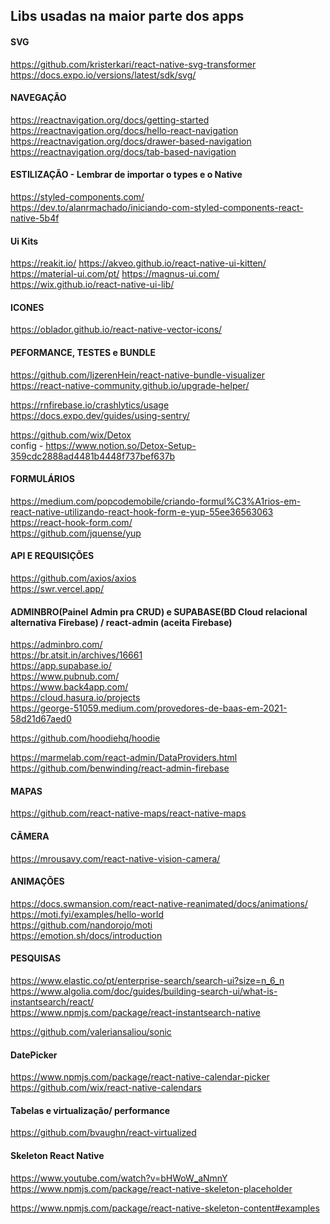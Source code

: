 ## Libs usadas na maior parte dos apps

#### SVG

https://github.com/kristerkari/react-native-svg-transformer  <br />
https://docs.expo.io/versions/latest/sdk/svg/

#### NAVEGAÇÃO

https://reactnavigation.org/docs/getting-started  <br />
https://reactnavigation.org/docs/hello-react-navigation  <br />
https://reactnavigation.org/docs/drawer-based-navigation  <br />
https://reactnavigation.org/docs/tab-based-navigation

#### ESTILIZAÇÃO - Lembrar de importar o types e o Native

https://styled-components.com/  <br />
https://dev.to/alanrmachado/iniciando-com-styled-components-react-native-5b4f  <br />

#### Ui Kits
https://reakit.io/
https://akveo.github.io/react-native-ui-kitten/
https://material-ui.com/pt/
https://magnus-ui.com/
https://wix.github.io/react-native-ui-lib/

#### ICONES

https://oblador.github.io/react-native-vector-icons/

#### PEFORMANCE, TESTES e BUNDLE
https://github.com/IjzerenHein/react-native-bundle-visualizer <br />
https://react-native-community.github.io/upgrade-helper/ <br />

https://rnfirebase.io/crashlytics/usage <br />
https://docs.expo.dev/guides/using-sentry/

https://github.com/wix/Detox <br />
config - https://www.notion.so/Detox-Setup-359cdc2888ad4481b4448f737bef637b


#### FORMULÁRIOS

https://medium.com/popcodemobile/criando-formul%C3%A1rios-em-react-native-utilizando-react-hook-form-e-yup-55ee36563063  <br />
https://react-hook-form.com/  <br />
https://github.com/jquense/yup

#### API E REQUISIÇÕES

https://github.com/axios/axios  <br />
https://swr.vercel.app/

#### ADMINBRO(Painel Admin pra CRUD) e SUPABASE(BD Cloud relacional alternativa Firebase) / react-admin (aceita Firebase)

https://adminbro.com/  <br />
https://br.atsit.in/archives/16661  <br />
https://app.supabase.io/  <br />
https://www.pubnub.com/  <br />
https://www.back4app.com/  <br />
https://cloud.hasura.io/projects  <br />
https://george-51059.medium.com/provedores-de-baas-em-2021-58d21d67aed0  <br />

https://github.com/hoodiehq/hoodie  <br />

https://marmelab.com/react-admin/DataProviders.html  <br />
https://github.com/benwinding/react-admin-firebase

#### MAPAS

https://github.com/react-native-maps/react-native-maps

#### CÂMERA

https://mrousavy.com/react-native-vision-camera/

#### ANIMAÇÕES

https://docs.swmansion.com/react-native-reanimated/docs/animations/  <br />
https://moti.fyi/examples/hello-world  <br />
https://github.com/nandorojo/moti  <br />
https://emotion.sh/docs/introduction

#### PESQUISAS

https://www.elastic.co/pt/enterprise-search/search-ui?size=n_6_n  <br />
https://www.algolia.com/doc/guides/building-search-ui/what-is-instantsearch/react/  <br />
https://www.npmjs.com/package/react-instantsearch-native  <br />

https://github.com/valeriansaliou/sonic

#### DatePicker

https://www.npmjs.com/package/react-native-calendar-picker  <br />
https://github.com/wix/react-native-calendars

#### Tabelas e virtualização/ performance

https://github.com/bvaughn/react-virtualized


#### Skeleton React Native

https://www.youtube.com/watch?v=bHWoW_aNmnY  <br />
https://www.npmjs.com/package/react-native-skeleton-placeholder  <br />

https://www.npmjs.com/package/react-native-skeleton-content#examples
